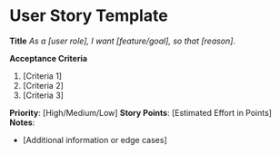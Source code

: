 # User Story Template

**Title**
_As a [user role], I want [feature/goal], so that [reason]._

**Acceptance Criteria**
1. [Criteria 1]
2. [Criteria 2]
3. [Criteria 3]

**Priority**: [High/Medium/Low]
**Story Points**: [Estimated Effort in Points]
**Notes**:
- [Additional information or edge cases]